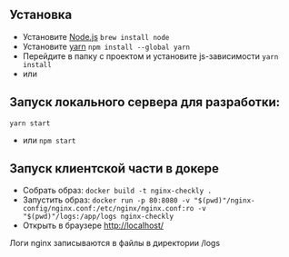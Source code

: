 ## Установка
* Установите [Node.js](https://nodejs.org/en/download/)
`brew install node`
* Установите [yarn](https://yarnpkg.com/lang/en/docs/install/) 
`npm install --global yarn`
* Перейдите в папку с проектом и установите js-зависимости
`yarn install`
* или 

## Запуск локального сервера для разработки:
`yarn start`
* или 
`npm start`

## Запуск клиентской части в докере
* Собрать образ: 
`docker build -t nginx-checkly .`
* Запустить образ:
`docker run -p 80:8080 -v "$(pwd)"/nginx-config/nginx.conf:/etc/nginx/nginx.conf:ro -v "$(pwd)"/logs:/app/logs nginx-checkly`
* Открыть в браузере [http://localhost/](http://localhost/) 

Логи nginx записываются в файлы в директории /logs
